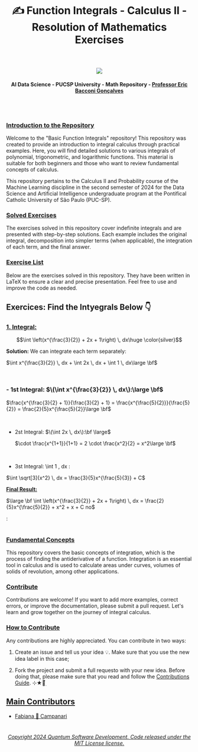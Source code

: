 <br>

# <p align="center"> ✍️ Function Integrals - Calculus II - Resolution of Mathematics Exercises

<br>

 <p align="center">
<img src="https://github.com/user-attachments/assets/8cee1a6f-8377-4d60-bf47-ae6dec56102e"/>

<br>

#### <p align="center"> AI Data Science - PUCSP University - Math Repository - [Professor Eric Bacconi Gonçalves](https://www.linkedin.com/in/eric-bacconi-423137/)

<br>

#

### [Introduction to the Repository]()

Welcome to the "Basic Function Integrals" repository! This repository was created to provide an introduction to integral calculus through practical examples. Here, you will find detailed solutions to various integrals of polynomial, trigonometric, and logarithmic functions. This material is suitable for both beginners and those who want to review fundamental concepts of calculus.

This repository pertains to the Calculus II and Probability course of the Machine Learning discipline in the second semester of 2024 for the Data Science and Artificial Intelligence undergraduate program at the Pontifical Catholic University of São Paulo (PUC-SP).

### [Solved Exercises]()
The exercises solved in this repository cover indefinite integrals and are presented with step-by-step solutions. Each example includes the original integral, decomposition into simpler terms (when applicable), the integration of each term, and the final answer.

### [Exercise List]()

Below are the exercises solved in this repository. They have been written in LaTeX to ensure a clear and precise presentation. Feel free to use and improve the code as needed.



## Exercices: Find the Intyegrals Below 👇

### [1. Integral:]()  
$$\int \left(x^{\frac{3}{2}} + 2x + 1\right) \, dx\huge \color{silver}$$

**Solution:** We can integrate each term separately:

$\int x^{\frac{3}{2}} \, dx + \int 2x \, dx + \int 1 \, dx\large \bf$ 

<br>

### - 1st Integral:  $\(\int x^{\frac{3}{2}} \, dx\):\large \bf$

  $\frac{x^{\frac{3}{2} + 1}}{\frac{3}{2} + 1} = \frac{x^{\frac{5}{2}}}{\frac{5}{2}} = \frac{2}{5}x^{\frac{5}{2}}\large \bf$

  <br>

- 2st Integral: $\(\int 2x \, dx\):\bf \large$

  $\cdot \frac{x^{1+1}}{1+1} = 2 \cdot \frac{x^2}{2} = x^2\large \bf$

    <br>

 
- 3st Integral: \int 1 , dx :

$\int \sqrt[3]{x^2} \, dx = \frac{3}{5}x^{\frac{5}{3}} + C$


[**Final Result:**]()

$\large \bf \int \left(x^{\frac{3}{2}} + 2x + 1\right) \, dx = \frac{2}{5}x^{\frac{5}{2}} + x^2 + x + C no$
 







:





#

### [Fundamental Concepts]()
This repository covers the basic concepts of integration, which is the process of finding the antiderivative of a function. Integration is an essential tool in calculus and is used to calculate areas under curves, volumes of solids of revolution, among other applications.

### [Contribute]()

Contributions are welcome! If you want to add more examples, correct errors, or improve the documentation, please submit a pull request. Let's learn and grow together on the journey of integral calculus.

### [How to Contribute]()

Any contributions are highly appreciated.  You can contribute in two ways:

   1. Create an issue and tell us your idea 💡. Make sure that you use the new idea label in this case;

   2. Fork the project and submit a full requesto with your new idea. Before doing that, please make sure that you read and follow the [Contributions Guide](https://github.com/Mindful-AI-Assistants/.github/blob/9e7e98f98af07a1d6c4bdeb349e1a9db04f8ed0e/CONTRIBUTIBNG.md). ⊹★🔭๋࣭


## [Main Contributors]() 

- [Fabiana 🚀 Campanari](https://github.com/FabianaCampanari)






#

###### <p align="center"> [Copyright 2024 Quantum Software Development. Code released under the MIT License license.](https://github.com/Quantum-Software-Development/Math/blob/3bf8270ca09d3848f2bf22f9ac89368e52a2fb66/LICENSE)

